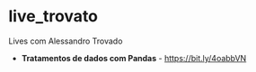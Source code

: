 # live_trovato

Lives com Alessandro Trovado

* **Tratamentos de dados com Pandas** - https://bit.ly/4oabbVN
